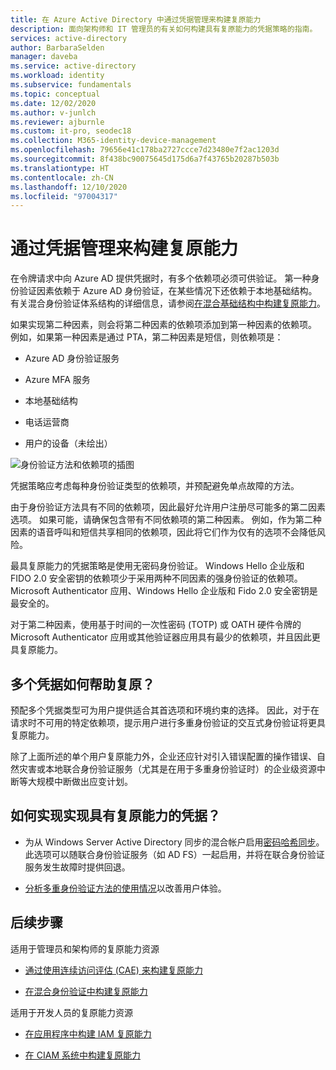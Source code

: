 ```yaml
---
title: 在 Azure Active Directory 中通过凭据管理来构建复原能力
description: 面向架构师和 IT 管理员的有关如何构建具有复原能力的凭据策略的指南。
services: active-directory
author: BarbaraSelden
manager: daveba
ms.service: active-directory
ms.workload: identity
ms.subservice: fundamentals
ms.topic: conceptual
ms.date: 12/02/2020
ms.author: v-junlch
ms.reviewer: ajburnle
ms.custom: it-pro, seodec18
ms.collection: M365-identity-device-management
ms.openlocfilehash: 79656e41c178ba2727ccce7d23480e7f2ac1203d
ms.sourcegitcommit: 8f438bc90075645d175d6a7f43765b20287b503b
ms.translationtype: HT
ms.contentlocale: zh-CN
ms.lasthandoff: 12/10/2020
ms.locfileid: "97004317"
---
```

# <a name="build-resilience-with-credential-management"></a>通过凭据管理来构建复原能力

在令牌请求中向 Azure AD 提供凭据时，有多个依赖项必须可供验证。 第一种身份验证因素依赖于 Azure AD 身份验证，在某些情况下还依赖于本地基础结构。 有关混合身份验证体系结构的详细信息，请参阅[在混合基础结构中构建复原能力](resilience-in-hybrid.md)。 

如果实现第二种因素，则会将第二种因素的依赖项添加到第一种因素的依赖项。 例如，如果第一种因素是通过 PTA，第二种因素是短信，则依赖项是：

* Azure AD 身份验证服务

* Azure MFA 服务

* 本地基础结构

* 电话运营商

* 用户的设备（未绘出）

 
![身份验证方法和依赖项的插图](./media/resilience-in-credentials/admin-resilience-credentials.png)

凭据策略应考虑每种身份验证类型的依赖项，并预配避免单点故障的方法。 

由于身份验证方法具有不同的依赖项，因此最好允许用户注册尽可能多的第二因素选项。 如果可能，请确保包含带有不同依赖项的第二种因素。 例如，作为第二种因素的语音呼叫和短信共享相同的依赖项，因此将它们作为仅有的选项不会降低风险。

最具复原能力的凭据策略是使用无密码身份验证。 Windows Hello 企业版和 FIDO 2.0 安全密钥的依赖项少于采用两种不同因素的强身份验证的依赖项。 Microsoft Authenticator 应用、Windows Hello 企业版和 Fido 2.0 安全密钥是最安全的。 

对于第二种因素，使用基于时间的一次性密码 (TOTP) 或 OATH 硬件令牌的 Microsoft Authenticator 应用或其他验证器应用具有最少的依赖项，并且因此更具复原能力。

## <a name="how-do-multiple-credentials-help-resilience"></a>多个凭据如何帮助复原？

预配多个凭据类型可为用户提供适合其首选项和环境约束的选择。 因此，对于在请求时不可用的特定依赖项，提示用户进行多重身份验证的交互式身份验证将更具复原能力。 

除了上面所述的单个用户复原能力外，企业还应针对引入错误配置的操作错误、自然灾害或本地联合身份验证服务（尤其是在用于多重身份验证时）的企业级资源中断等大规模中断做出应变计划。 

## <a name="how-do-i-implement-resilient-credentials"></a>如何实现实现具有复原能力的凭据？

* 为从 Windows Server Active Directory 同步的混合帐户启用[密码哈希同步](../hybrid/whatis-phs.md)。 此选项可以随联合身份验证服务（如 AD FS）一起启用，并将在联合身份验证服务发生故障时提供回退。

* [分析多重身份验证方法的使用情况](https://docs.microsoft.com/samples/azure-samples/azure-mfa-authentication-method-analysis/azure-mfa-authentication-method-analysis/)以改善用户体验。

## <a name="next-steps"></a>后续步骤
适用于管理员和架构师的复原能力资源
 
* [通过使用连续访问评估 (CAE) 来构建复原能力](resilience-with-continuous-access-evaluation.md)

* [在混合身份验证中构建复原能力](resilience-in-hybrid.md)

适用于开发人员的复原能力资源

* [在应用程序中构建 IAM 复原能力](resilience-app-development-overview.md)

* [在 CIAM 系统中构建复原能力](resilience-b2c.md)

